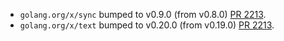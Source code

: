 * `golang.org/x/sync` bumped to v0.9.0 (from v0.8.0) [PR 2213](https://github.com/provenance-io/provenance/pull/2213).
* `golang.org/x/text` bumped to v0.20.0 (from v0.19.0) [PR 2213](https://github.com/provenance-io/provenance/pull/2213).
